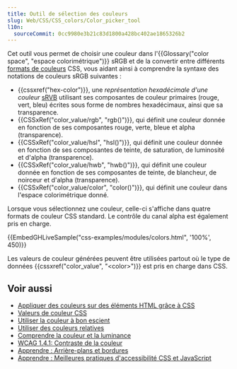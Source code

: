 ```yaml
---
title: Outil de sélection des couleurs
slug: Web/CSS/CSS_colors/Color_picker_tool
l10n:
  sourceCommit: 0cc9980e3b21c83d1800a428bc402ae1865326b2
---
```


Cet outil vous permet de choisir une couleur dans l'{{Glossary("color space", "espace colorimétrique")}} sRGB et de la convertir entre différents [formats de couleurs](/fr/docs/Web/CSS/color_value) CSS, vous aidant ainsi à comprendre la syntaxe des notations de couleurs sRGB suivantes&nbsp;:

- {{cssxref("hex-color")}}, une _représentation hexadécimale d'une couleur_ [sRVB](/fr/docs/Glossary/RGB) utilisant ses composantes de couleur primaires (rouge, vert, bleu) écrites sous forme de nombres hexadécimaux, ainsi que sa transparence.
- {{CSSxRef("color_value/rgb", "rgb()")}}, qui définit une couleur donnée en fonction de ses composantes rouge, verte, bleue et alpha (transparence).
- {{CSSxRef("color_value/hsl", "hsl()")}}, qui définit une couleur donnée en fonction de ses composantes de teinte, de saturation, de luminosité et d'alpha (transparence).
- {{CSSxRef("color_value/hwb", "hwb()")}}, qui définit une couleur donnée en fonction de ses composantes de teinte, de blancheur, de noirceur et d'alpha (transparence).
- {{CSSxRef("color_value/color", "color()")}}, qui définit une couleur dans l'espace colorimétrique donné.

Lorsque vous sélectionnez une couleur, celle-ci s'affiche dans quatre formats de couleur CSS standard. Le contrôle du canal alpha est également pris en charge.

{{EmbedGHLiveSample("css-examples/modules/colors.html", '100%', 450)}}

Les valeurs de couleur générées peuvent être utilisées partout où le type de données {{cssxref("color_value", "&lt;color&gt;")}} est pris en charge dans CSS.

## Voir aussi

- [Appliquer des couleurs sur des éléments HTML grâce à CSS](/fr/docs/Web/CSS/CSS_colors/Applying_color)
- [Valeurs de couleur CSS](/fr/docs/Web/CSS/CSS_colors/Color_values)
- [Utiliser la couleur à bon escient](/fr/docs/Web/CSS/CSS_colors/Using_color_wisely)
- [Utiliser des couleurs relatives](/fr/docs/Web/CSS/CSS_colors/Relative_colors)
- [Comprendre la couleur et la luminance](/fr/docs/Web/Accessibility/Guides/Colors_and_Luminance)
- [WCAG 1.4.1: Contraste de la couleur](/fr/docs/Web/Accessibility/Guides/Understanding_WCAG/Perceivable/Color_contrast)
- [Apprendre&nbsp;: Arrière-plans et bordures](/fr/docs/Learn_web_development/Core/Styling_basics/Backgrounds_and_borders)
- [Apprendre&nbsp;: Meilleures pratiques d'accessibilité CSS et JavaScript](/fr/docs/Learn_web_development/Core/Accessibility/CSS_and_JavaScript#color_and_color_contrast)
